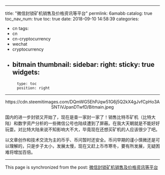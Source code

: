
---
title: "微信封锁矿机销售及价格资讯等平台"
permlink: 6amabb
catalog: true
toc_nav_num: true
toc: true
date: 2018-09-10 14:58:39
categories:
- cn
tags:
- cn
- cn-cryptocurrency
- wechat
- cryptocurrency
- bitmain
thumbnail: 
sidebar:
    right:
        sticky: true
widgets:
    -
        type: toc
        position: right
---


<center>https://cdn.steemitimages.com/DQmWG5EhPJqw51G6j5Q2kX4gJvfCpHo3ASNTiVJpanDTwfD/Bitmain.jpeg</center>

国内的进一步封锁又开始了，现在是查一家封一家了！销售比特币矿机（比特大陆）和数字资产分析的一些微信公号也陆续遭到了屏蔽。在我大天朝就是不能好好玩耍。对比特大陆来说不知影响大不大，毕竟现在还想买矿机的人应该很少了吧。

以文章创作和技术交流为主的币乎、币问暂时还安全。币问早期的谨小慎微还是可以理解的，只是步子太小，发展太慢，现在又赶上币市寒冬，要有所发展，无疑困难将增加百倍。

- - -

This page is synchronized from the post: [微信封锁矿机销售及价格资讯等平台](https://steemit.com/@lemooljiang/6amabb)
